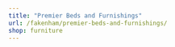 ```yaml
---
title: "Premier Beds and Furnishings"
url: /fakenham/premier-beds-and-furnishings/
shop: furniture
---
```

